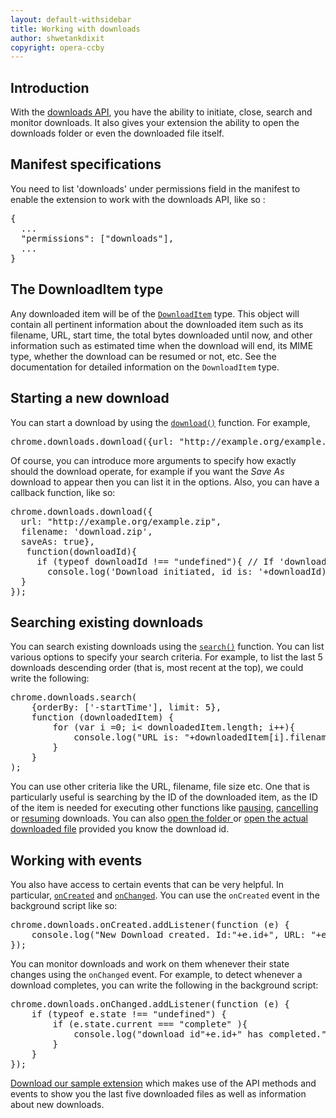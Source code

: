 ```yaml
---
layout: default-withsidebar
title: Working with downloads
author: shwetankdixit
copyright: opera-ccby
---
```


## Introduction

With the [downloads API](downloads.html), you have the ability to initiate, close, search and monitor downloads. It also gives your extension the ability to open the downloads folder or even the downloaded file itself.


## Manifest specifications

You need to list 'downloads' under permissions field in the manifest to enable the extension to work with the downloads API, like so :

<pre class="prettyprint">{
  ...
  "permissions": ["downloads"],
  ...
}</pre>

## The DownloadItem type

Any downloaded item will be of the [`DownloadItem`](downloads.html#type-DownloadItem) type. This object will contain all pertinent information about the downloaded item such as its filename, URL, start time, the total bytes downloaded until now, and other information such as estimated time when the download will end, its MIME type, whether the download can be resumed or not, etc. See the documentation for detailed information on the `DownloadItem` type.


## Starting a new download

You can start a download by using the [`download()`](downloads.html#method-download) function. For example,

<pre class="prettyprint">chrome.downloads.download({url: &quot;http://example.org/example.zip&quot;});
</pre>

Of course, you can introduce more arguments to specify how exactly should the download operate, for example if you want the *Save As* download to appear then you can list it in the options. Also, you can have a callback function, like so:

<pre class="prettyprint">
chrome.downloads.download({
  url: &quot;http://example.org/example.zip&quot;, 
  filename: &#39;download.zip&#39;, 
  saveAs: true}, 
   function(downloadId){
     if (typeof downloadId !== &quot;undefined&quot;){ // If &#39;downloadId&#39; is undefined, then there is an error - so making sure it is not so before proceeding.
       console.log(&#39;Download initiated, id is: &#39;+downloadId);
  }
});</pre>

## Searching existing downloads

You can search existing downloads using the [`search()`](downloads.html#method-search) function. You can list various options to specify your search criteria. For example, to list the last 5 downloads descending order (that is, most recent at the top), we could write the following:

<pre class="prettyprint">
chrome.downloads.search(
	{orderBy: [&#39;-startTime&#39;], limit: 5},
	function (downloadedItem) {
		for (var i =0; i&lt; downloadedItem.length; i++){
			console.log(&quot;URL is: &quot;+downloadedItem[i].filename);
		}
	}
);
</pre>

You can use other criteria like the URL, filename, file size etc. One that is particularly useful is searching by the ID of the downloaded item, as the ID of the item is needed for executing other functions like [pausing](downloads.html#method-pause), [cancelling](downloads.html#method-cancel) or [resuming](downloads.html#method-resume) downloads. You can also [open the folder ](downloads.html#method-show) or [open the actual downloaded file](downloads.html#method-open) provided you know the download id. 

## Working with events

You also have access to certain events that can be very helpful. In particular, [`onCreated`](downloads.html#event-onCreated) and [`onChanged`](downloads.html#event-onChanged). You can use the `onCreated` event in the background script like so:

<pre class="prettyprint">
chrome.downloads.onCreated.addListener(function (e) {
	console.log(&quot;New Download created. Id:&quot;+e.id+&quot;, URL: &quot;+e.url+&quot;, fileSize:&quot;+e.fileSize);
});
</pre>

You can monitor downloads and work on them whenever their state changes using the `onChanged` event. For example, to detect whenever a download completes, you can write the following in the background script:

<pre class="prettyprint">
chrome.downloads.onChanged.addListener(function (e) {
	if (typeof e.state !== &quot;undefined&quot;) {
		if (e.state.current === &quot;complete&quot; ){
			console.log(&quot;download id&quot;+e.id+&quot; has completed.&quot;);
		}
	}
});
</pre>

[Download our sample extension](samples/DownloadsAPI.nex) which makes use of the API methods and events to show you the last five downloaded files as well as information about new downloads. 


